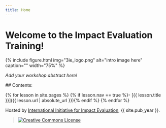 ```yaml
---
title: Home
---
```


# Welcome to the Impact Evaluation Training!

{% include figure.html img="3ie_logo.png" alt="intro image here" caption="" width="75%" %}


*Add your workshop abstract here!*



<div class="toc" markdown="1">
## Contents:

{% for lesson in site.pages %}
{% if lesson.nav == true %}- [{{ lesson.title }}]({{ lesson.url | absolute_url }}){% endif %}
{% endfor %}
</div>

Hosted by [International Initiative for Impact Evaluation](http://www.3ieimpact.org/), {{ site.pub_year }}.

> <a href="http://creativecommons.org/licenses/by-sa/4.0/" rel="license"><img style="border-width: 0;" src="https://i.creativecommons.org/l/by-sa/4.0/88x31.png" alt="Creative Commons License" /></a>
